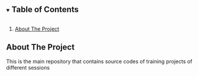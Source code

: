 
<!-- TABLE OF CONTENTS -->
<details open="open">
  <summary><h2 style="display: inline-block">Table of Contents</h2></summary>
  <ol>
    <li>
      <a href="#about-the-project">About The Project</a>
  </ol>
</details>



<!-- ABOUT THE PROJECT -->
## About The Project

This is the main repository that contains source codes of training projects of different sessions


